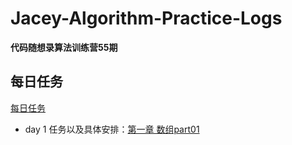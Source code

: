 # Jacey-Algorithm-Practice-Logs
**代码随想录算法训练营55期**

## 每日任务
[每日任务](https://docs.qq.com/doc/DUFJtTkxGR1hZR3NH)

 - day 1 任务以及具体安排：[第一章 数组part01](https://docs.qq.com/doc/DUG9UR2ZUc3BjRUdY)

